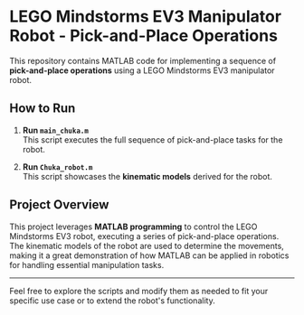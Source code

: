 # LEGO Mindstorms EV3 Manipulator Robot - Pick-and-Place Operations

This repository contains MATLAB code for implementing a sequence of **pick-and-place operations** using a LEGO Mindstorms EV3 manipulator robot.

## How to Run

1. **Run `main_chuka.m`**  
   This script executes the full sequence of pick-and-place tasks for the robot.

2. **Run `Chuka_robot.m`**  
   This script showcases the **kinematic models** derived for the robot.

## Project Overview

This project leverages **MATLAB programming** to control the LEGO Mindstorms EV3 robot, executing a series of pick-and-place operations. The kinematic models of the robot are used to determine the movements, making it a great demonstration of how MATLAB can be applied in robotics for handling essential manipulation tasks.

---

Feel free to explore the scripts and modify them as needed to fit your specific use case or to extend the robot's functionality.
